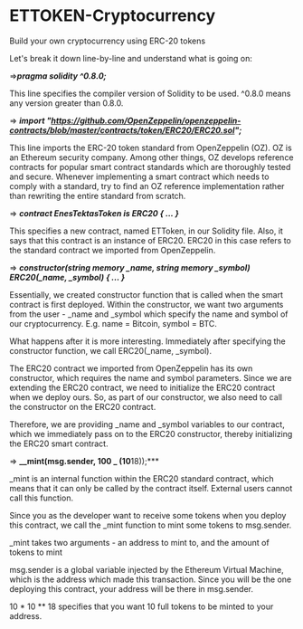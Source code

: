 # ETTOKEN-Cryptocurrency
Build your own cryptocurrency using ERC-20 tokens

Let's break it down line-by-line and understand what is going on:

=>***_pragma solidity ^0.8.0;_***

This line specifies the compiler version of Solidity to be used. ^0.8.0 means any version greater than 0.8.0.

=> **_import "https://github.com/OpenZeppelin/openzeppelin-contracts/blob/master/contracts/token/ERC20/ERC20.sol";_**

This line imports the ERC-20 token standard from OpenZeppelin (OZ). OZ is an Ethereum security company. Among other things, OZ develops reference contracts for popular smart contract standards which are thoroughly tested and secure. Whenever implementing a smart contract which needs to comply with a standard, try to find an OZ reference implementation rather than rewriting the entire standard from scratch.

=> **_contract EnesTektasToken is ERC20 {
...
}_**

This specifies a new contract, named ETToken, in our Solidity file. Also, it says that this contract is an instance of ERC20. ERC20 in this case refers to the standard contract we imported from OpenZeppelin.

=> **_constructor(string memory \_name, string memory \_symbol) ERC20(\_name, \_symbol) {
...
}_**

Essentially, we created constructor function that is called when the smart contract is first deployed. Within the constructor, we want two arguments from the user - \_name and \_symbol which specify the name and symbol of our cryptocurrency. E.g. name = Bitcoin, symbol = BTC.

What happens after it is more interesting. Immediately after specifying the constructor function, we call ERC20(\_name, \_symbol).

The ERC20 contract we imported from OpenZeppelin has its own constructor, which requires the name and symbol parameters. Since we are extending the ERC20 contract, we need to initialize the ERC20 contract when we deploy ours. So, as part of our constructor, we also need to call the constructor on the ERC20 contract.

Therefore, we are providing \_name and \_symbol variables to our contract, which we immediately pass on to the ERC20 constructor, thereby initializing the ERC20 smart contract.

=> **_\_mint(msg.sender, 100 _ (10**18));\*\*\*

\_mint is an internal function within the ERC20 standard contract, which means that it can only be called by the contract itself. External users cannot call this function.

Since you as the developer want to receive some tokens when you deploy this contract, we call the \_mint function to mint some tokens to msg.sender.

\_mint takes two arguments - an address to mint to, and the amount of tokens to mint

msg.sender is a global variable injected by the Ethereum Virtual Machine, which is the address which made this transaction. Since you will be the one deploying this contract, your address will be there in msg.sender.

10 \* 10 \*\* 18 specifies that you want 10 full tokens to be minted to your address.
